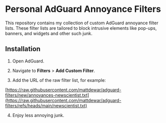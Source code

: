 # Personal AdGuard Annoyance Filters

This repository contains my collection of custom AdGuard annoyance filter lists. These filter lists are tailored to block intrusive elements like pop-ups, banners, and widgets and other such junk.

## Installation

1. Open AdGuard.

2. Navigate to **Filters** > **Add Custom Filter**.

3. Add the URL of the raw filter list, for example:

[https://raw.githubusercontent.com/mattdewar/adguard-filters/new/annoyances-newscientist.txt](https://raw.githubusercontent.com/mattdewar/adguard-filters/refs/heads/main/newscientist.txt)

4. Enjoy less annoying junk.
